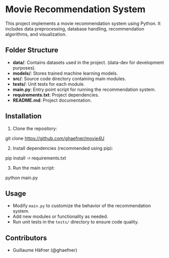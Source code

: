 # Movie Recommendation System

This project implements a movie recommendation system using Python. It includes data preprocessing, database handling, recommendation algorithms, and visualization.

## Folder Structure

- **data/**: Contains datasets used in the project. (data-dev for development purposes).
- **models/**: Stores trained machine learning models.
- **src/**: Source code directory containing main modules.
- **tests/**: Unit tests for each module.
- **main.py**: Entry point script for running the recommendation system.
- **requirements.txt**: Project dependencies.
- **README.md**: Project documentation.

## Installation

1. Clone the repository:

git clone https://github.com/ghaefner/movie4U


2. Install dependencies (recommended using pip):

pip install -r requirements.txt


3. Run the main script:

python main.py


## Usage

- Modify `main.py` to customize the behavior of the recommendation system.
- Add new modules or functionality as needed.
- Run unit tests in the `tests/` directory to ensure code quality.

## Contributors

- Guillaume Häfner (@ghaefner)

